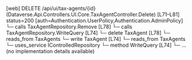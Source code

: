 [web] DELETE /api/ui/tax-agents/{id}  (Dataverse.Api.Controllers.UI.Core.TaxAgentController.Delete)  [L71–L81] status=200 [auth=Authentication.UserPolicy,Authentication.AdminPolicy]
  └─ calls TaxAgentRepository.Remove [L78]
  └─ calls TaxAgentRepository.WriteQuery [L74]
  └─ delete TaxAgent [L78]
    └─ reads_from TaxAgents
  └─ write TaxAgent [L74]
    └─ reads_from TaxAgents
  └─ uses_service IControlledRepository<TaxAgent>
    └─ method WriteQuery [L74]
      └─ ... (no implementation details available)

